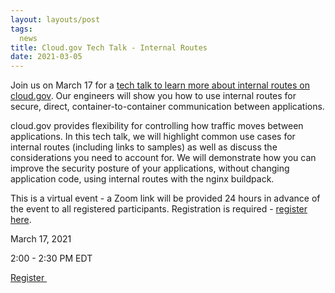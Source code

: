 ```yaml
---
layout: layouts/post
tags:
  news
title: Cloud.gov Tech Talk - Internal Routes
date: 2021-03-05
---
```

Join us on March 17 for a [tech talk to learn more about internal routes on cloud.gov](https://www.eventbrite.com/e/tech-talk-internal-routes-tickets-144475338627). Our engineers will show you how to use internal routes for secure, direct, container-to-container communication between applications.

cloud.gov provides flexibility for controlling how traffic moves between applications. In this tech talk, we will highlight common use cases for internal routes (including links to samples) as well as discuss the considerations you need to account for. We will demonstrate how you can improve the security posture of your applications, without changing application code, using internal routes with the nginx buildpack.

This is a virtual event - a Zoom link will be provided 24 hours in advance of the event to all registered participants. Registration is required - [register here](https://www.eventbrite.com/e/tech-talk-internal-routes-tickets-144475338627). 

March 17, 2021

2:00 - 2:30 PM EDT

[Register ](https://www.eventbrite.com/e/tech-talk-internal-routes-tickets-144475338627)